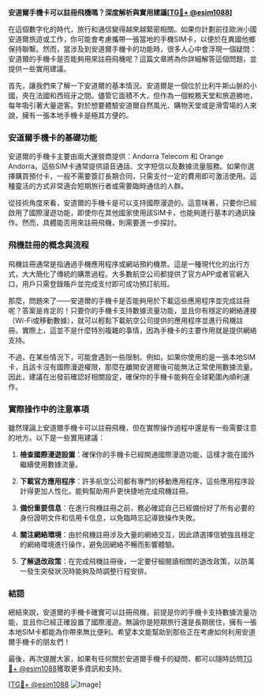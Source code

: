 **安道爾手機卡可以註冊飛機嗎？深度解析與實用建議[[TG💪+ @esim1088](https://t.me/s/esim1088)]**

在這個數字化的時代，旅行和通信變得越來越緊密相關。如果你計劃前往歐洲小國安道爾旅遊或工作，你可能會考慮攜帶一張當地的手機SIM卡，以便於在異國他鄉保持聯繫。然而，當涉及到安道爾手機卡的功能時，很多人心中會浮現一個疑問：安道爾的手機卡是否能夠用來註冊飛機呢？這篇文章將為你詳細解答這個問題，並提供一些實用建議。

首先，讓我們來了解一下安道爾的基本情況。安道爾是一個位於比利牛斯山脈的小國，夾在法國和西班牙之間。儘管它面積不大，但作為一個稅務天堂和旅遊勝地，每年吸引著大量遊客。對於想要體驗安道爾自然風光、購物天堂或是滑雪場的人來說，擁有一張本地手機卡是極其方便的。

### 安道爾手機卡的基礎功能

安道爾的手機卡主要由兩大運營商提供：Andorra Telecom 和 Orange Andorra。這些SIM卡通常提供語音通話、文字短信以及數據流量服務。如果你選擇購買預付卡，一般不需要簽訂長期合同，只需支付一定的費用即可激活使用。這種靈活的方式非常適合短期旅行者或需要臨時通信的人群。

從技術角度來看，安道爾的手機卡是可以支持國際漫遊的。這意味著，只要你已經啟用了國際漫遊功能，即使你在其他國家使用該SIM卡，也能夠進行基本的通訊操作。然而，具體能否用來註冊飛機，則需要進一步探討。

### 飛機註冊的概念與流程

飛機註冊通常是指通過手機應用程序或網站預約機票。這是一種現代化的出行方式，大大簡化了傳統的購票過程。大多數航空公司都提供了官方APP或者官網入口，用戶只需登錄賬戶並完成支付即可成功預訂航班。

那麼，問題來了——安道爾的手機卡是否能夠用於下載這些應用程序並完成註冊呢？答案是肯定的！只要你的手機卡支持數據流量功能，並且你有穩定的網絡連接（Wi-Fi或移動數據），就可以輕鬆下載航空公司提供的應用程序並進行飛機註冊。實際上，這並不是什麼特別複雜的事情，因為手機卡的主要作用就是提供網絡支持。

不過，在某些情況下，可能會遇到一些限制。例如，如果你使用的是一張本地SIM卡，且該卡沒有國際漫遊權限，那麼在離開安道爾後可能無法正常使用數據流量。因此，建議在出發前確認好相關設定，確保你的手機卡能夠在全球範圍內順利運作。

### 實際操作中的注意事項

雖然理論上安道爾手機卡可以註冊飛機，但在實際操作過程中還是有一些需要注意的地方。以下是一些實用建議：

1. **檢查國際漫遊設置**：確保你的手機卡已經開通國際漫遊功能，這樣才能在國外繼續使用數據流量。
   
2. **下載官方應用程序**：許多航空公司都有專門的移動應用程序，這些應用程序設計得更加人性化，能夠幫助用戶更快捷地完成飛機註冊。

3. **備份重要信息**：在進行飛機註冊之前，務必確認自己已經備份好了所有必要的身份證明文件和信用卡信息，以免臨時忘記導致操作失敗。

4. **關注網絡環境**：由於飛機註冊涉及大量的網絡交互，因此請選擇信號強且穩定的網絡環境進行操作，避免因網絡不暢而影響體驗。

5. **了解退改政策**：在完成飛機註冊後，一定要仔細閱讀相關的退改政策，以防萬一發生突發狀況時能夠及時調整行程安排。

### 結語

總結來說，安道爾的手機卡確實可以註冊飛機，前提是你的手機卡支持數據流量功能，並且你已經正確設置了國際漫遊。無論你是短期旅行還是長期居住，擁有一張本地SIM卡都能為你帶來無比便利。希望本文能幫助到那些正在考慮如何利用安道爾手機卡的朋友們！

最後，再次提醒大家，如果有任何關於安道爾手機卡的疑問，都可以隨時訪問[TG💪+ @esim1088](https://t.me/s/esim1088)獲取更多資訊和支持。

[[TG💪+ @esim1088](https://t.me/s/esim1088) ![Image](https://i.postimg.cc/4NQfJmqS/Snipaste-2025-05-13-00-14-12.png)]